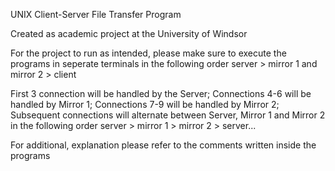 UNIX Client-Server File Transfer Program



Created as academic project at the University of Windsor

For the project to run as intended, please make sure to execute the programs in seperate terminals in the following order server > mirror 1 and mirror 2 > client

First 3 connection will be handled by the Server; Connections 4-6 will be handled by Mirror 1; Connections 7-9 will be handled by Mirror 2; Subsequent connections will alternate between Server, Mirror 1 and Mirror 2 in the following order  server > mirror 1 > mirror 2 > server...

For additional, explanation please refer to the comments written inside the programs
